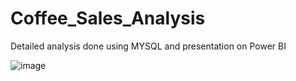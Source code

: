 # Coffee_Sales_Analysis
Detailed analysis done using MYSQL and presentation on Power BI


![image](https://github.com/user-attachments/assets/de35389c-d289-49cb-ad0a-64ed325da571)

